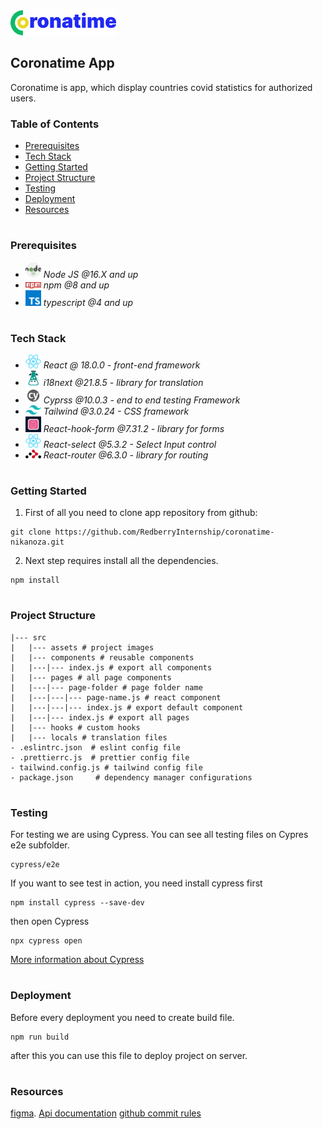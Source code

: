 ![This is header image](/src/assets/images/coronatime.png)

## Coronatime App

Coronatime is app, which display countries covid statistics for authorized users.

### Table of Contents
* [Prerequisites](#Prerequisites)
* [Tech Stack](#Tech-Stack)
* [Getting Started](#Getting-Started)
* [Project Structure](#Project-Structure)
* [Testing](#Testing)
* [Deployment](#Deployment)
* [Resources](#Resources)

#
### Prerequisites

* <img src="readme/nodejs.png" width="25" style="top: 8px" /> *Node JS @16.X and up*
* <img src="readme/npm.png" width="25" style="top: 8px" /> *npm @8 and up*
* <img src="readme/typescript.png" width="25" style="top: 8px" /> *typescript @4 and up*

#
### Tech Stack

* <img src="readme/react.png" width="25" style="top: 8px" /> *React @ 18.0.0 - front-end framework*
* <img src="readme/i18next.png" width="25" style="top: 8px" /> *i18next @21.8.5 - library for translation*
* <img src="readme/cypress.png" width="25" style="top: 8px" /> *Cyprss @10.0.3 - end to end testing Framework*
* <img src="readme/tailwind.png" width="25" style="top: 8px" /> *Tailwind @3.0.24 - CSS framework*
* <img src="readme/react-hook-form.png" width="25" style="top: 8px" /> *React-hook-form @7.31.2 - library for forms*
* <img src="readme/react.png" width="25" style="top: 8px" /> *React-select @5.3.2 - Select Input control*
* <img src="readme/react-router.png" width="25" style="top: 8px" /> *React-router @6.3.0 - library for routing*

#
### Getting Started
1. First of all you need to clone app repository from github:
```
git clone https://github.com/RedberryInternship/coronatime-nikanoza.git
```
2. Next step requires install all the dependencies.

```
npm install
```

#
### Project Structure

```
|--- src
|   |--- assets # project images
|   |--- components # reusable components
|   |---|--- index.js # export all components
|   |--- pages # all page components
|   |---|--- page-folder # page folder name
|   |---|---|--- page-name.js # react component
|   |---|---|--- index.js # export default component
|   |---|--- index.js # export all pages
|   |--- hooks # custom hooks
|   |--- locals # translation files
- .eslintrc.json  # eslint config file
- .prettierrc.js  # prettier config file
- tailwind.config.js # tailwind config file
- package.json     # dependency manager configurations
```
#
### Testing

For testing we are using Cypress. You can see all testing files on Cypres e2e subfolder.
```
cypress/e2e
```
If you want to see test in action, you need install cypress first

```
npm install cypress --save-dev
```
then open Cypress
```
npx cypress open
``` 
[More information about Cypress](https://www.cypress.io)

#
### Deployment
Before every deployment you need to create build file.
```
npm run build
```
after this you can use this file to deploy project on server.

#
### Resources
[figma](https://www.figma.com/file/O9A950iYrHgZHtBuCtNSY8/Coronatime?node-id=0%3A1).
[Api documentation](https://coronatime-api.devtest.ge/)
[github commit rules](https://redberry.gitbook.io/resources/git-is-semantikuri-komitebi)
